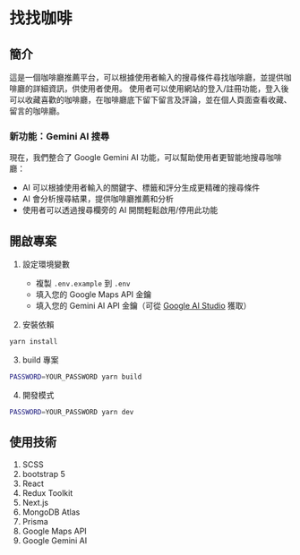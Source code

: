 # 找找咖啡

## 簡介

這是一個咖啡廳推薦平台，可以根據使用者輸入的搜尋條件尋找咖啡廳，並提供咖啡廳的詳細資訊，供使用者使用。
使用者可以使用網站的登入/註冊功能，登入後可以收藏喜歡的咖啡廳，在咖啡廳底下留下留言及評論，並在個人頁面查看收藏、留言的咖啡廳。

### 新功能：Gemini AI 搜尋

現在，我們整合了 Google Gemini AI 功能，可以幫助使用者更智能地搜尋咖啡廳：

- AI 可以根據使用者輸入的關鍵字、標籤和評分生成更精確的搜尋條件
- AI 會分析搜尋結果，提供咖啡廳推薦和分析
- 使用者可以透過搜尋欄旁的 AI 開關輕鬆啟用/停用此功能

## 開啟專案
1. 設定環境變數
   - 複製 `.env.example` 到 `.env`
   - 填入您的 Google Maps API 金鑰
   - 填入您的 Gemini AI API 金鑰（可從 [Google AI Studio](https://aistudio.google.com/) 獲取）

2. 安裝依賴
```bash
yarn install
```

3. build 專案
```bash
PASSWORD=YOUR_PASSWORD yarn build
```

4. 開發模式
```bash
PASSWORD=YOUR_PASSWORD yarn dev
```

## 使用技術
1. SCSS
2. bootstrap 5
3. React
4. Redux Toolkit
5. Next.js
6. MongoDB Atlas
7. Prisma
8. Google Maps API
9. Google Gemini AI
